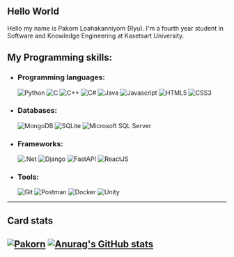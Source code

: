## Hello World

Hello my name is Pakorn Loahakanniyom (Ryu). I'm a fourth year student in Software and Knowledge Engineering at Kasetsart University.

## My Programming skills:
- ### Programming languages:
  ![Python](https://img.shields.io/badge/python-3670A0?style=for-the-badge&logo=python&logoColor=ffdd54) ![C](https://img.shields.io/badge/c-blue.svg?style=for-the-badge&logo=c&logoColor=white) ![C++](https://img.shields.io/badge/c++-%2300599C.svg?style=for-the-badge&logo=c%2B%2B&logoColor=white) ![C#](https://img.shields.io/badge/c%23-%23239120.svg?style=for-the-badge&logo=c-sharp&logoColor=white) ![Java](https://img.shields.io/badge/java-%23ED8B00.svg?style=for-the-badge&logo=openjdk&logoColor=white) ![Javascript](https://img.shields.io/badge/javascript-yellow?style=for-the-badge&logo=javascript&logoColor=white) ![HTML5](https://img.shields.io/badge/html5-%23E34F26.svg?style=for-the-badge&logo=html5&logoColor=white) ![CSS3](https://img.shields.io/badge/css3-%231572B6.svg?style=for-the-badge&logo=css3&logoColor=white)
- ### Databases:
  ![MongoDB](https://img.shields.io/badge/MongoDB-%234ea94b.svg?style=for-the-badge&logo=mongodb&logoColor=white) ![SQLite](https://img.shields.io/badge/SQLite-003B57.svg?style=for-the-badge&logo=sqlite&logoColor=white) ![
Microsoft SQL Server](https://img.shields.io/badge/Microsoft_SQL_Server-CC2927.svg?style=for-the-badge&logo=MicrosoftSQLServer&logoColor=white)
- ### Frameworks:
  ![.Net](https://img.shields.io/badge/.NET-5C2D91?style=for-the-badge&logo=.net&logoColor=white) ![Django](https://img.shields.io/badge/django-%23092E20.svg?style=for-the-badge&logo=django&logoColor=white) ![FastAPI](https://img.shields.io/badge/FastAPI-005571?style=for-the-badge&logo=fastapi) ![ReactJS](https://img.shields.io/badge/react-blue.svg?style=for-the-badge&logo=react&logoColor=white)
- ### Tools:
  ![Git](https://img.shields.io/badge/Git-F05032.svg?logo=Git&logoColor=white&style=for-the-badge) ![Postman](https://img.shields.io/badge/postman-ef5b25.svg?style=for-the-badge&logo=postman&logoColor=white) ![Docker](https://img.shields.io/badge/docker-384d54.svg?style=for-the-badge&logo=docker) ![Unity](https://img.shields.io/badge/unity-222c37.svg?style=for-the-badge&logo=unity&logoColor=white)
  

-----------
## Card stats
<a href="https://github.com/ryo-ma/github-profile-trophy"><img src="https://github-profile-trophy.vercel.app/?username=RyukungG" alt="Pakorn" /></a>
[![Anurag's GitHub stats](https://github-readme-stats.vercel.app/api?username=RyukungG&show_icons=true&theme=onedark)](https://github.com/anuraghazra/github-readme-stats)
-----------

